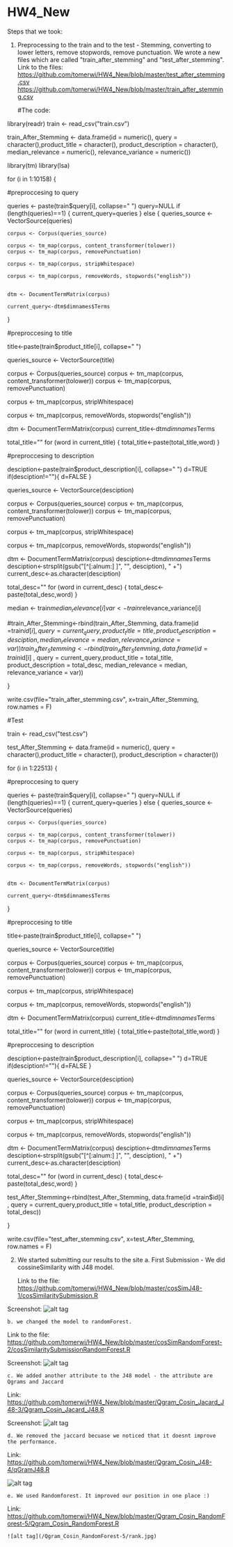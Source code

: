 # HW4_New

Steps that we took:

1. Preprocessing to the train and to the test - Stemming, converting to lower letters, remove stopwords, remove punctuation.
    We wrote a new files which are called "train_after_stemming" and "test_after_stemming".
    Link to the files:
    https://github.com/tomerwi/HW4_New/blob/master/test_after_stemming.csv
    https://github.com/tomerwi/HW4_New/blob/master/train_after_stemming.csv
    
    #The code:
    


library(readr)
train <- read_csv("train.csv")



train_After_Stemming <- data.frame(id = numeric(), query = character(),product_title = character(), product_description = character(), median_relevance = numeric(), relevance_variance = numeric())

library(tm)
library(lsa)


for (i in 1:10158)
{

  #preproccesing to query
  
  queries <- paste(train$query[i], collapse=" ")
  query=NULL
  if (length(queries)==1)
  {
    current_query=queries
  } else {
    queries_source <- VectorSource(queries)

    corpus <- Corpus(queries_source)

    corpus <- tm_map(corpus, content_transformer(tolower))
    corpus <- tm_map(corpus, removePunctuation)

    corpus <- tm_map(corpus, stripWhitespace)

    corpus <- tm_map(corpus, removeWords, stopwords("english"))


    dtm <- DocumentTermMatrix(corpus)

    current_query<-dtm$dimnames$Terms
  }



  #preproccesing to title
  
  title<-paste(train$product_title[i], collapse=" ")

  queries_source <- VectorSource(title)

  corpus <- Corpus(queries_source)
  corpus <- tm_map(corpus, content_transformer(tolower)) 
  corpus <- tm_map(corpus, removePunctuation)

  corpus <- tm_map(corpus, stripWhitespace)

  corpus <- tm_map(corpus, removeWords, stopwords("english"))


  dtm <- DocumentTermMatrix(corpus)
  current_title<-dtm$dimnames$Terms

  total_title=""
  for (word in current_title)
  {
    total_title<-paste(total_title,word)
  }


  #preproccesing to description
  
  desciption<-paste(train$product_description[i], collapse=" ")
  d=TRUE
  if(desciption!=""){
    d=FALSE
  }

  queries_source <- VectorSource(desciption)

  corpus <- Corpus(queries_source)
  corpus <- tm_map(corpus, content_transformer(tolower))
  corpus <- tm_map(corpus, removePunctuation)

  corpus <- tm_map(corpus, stripWhitespace)

  corpus <- tm_map(corpus, removeWords, stopwords("english"))


  dtm <- DocumentTermMatrix(corpus)
  desciption<-dtm$dimnames$Terms
  desciption<-strsplit(gsub("[^[:alnum:] ]", "", desciption), " +")
  current_desc<-as.character(desciption)
  
  total_desc=""
  for (word in current_desc)
  {
    total_desc<-paste(total_desc,word)
  }
  
  
  median <- train$median_relevance[i]
  var <- train$relevance_variance[i]
  
  #train_After_Stemming<-rbind(train_After_Stemming, data.frame(id =train$id[i] , query = current_query,product_title = title, product_description = desciption, median_relevance = median, relevance_variance = var))
  train_After_Stemming<-rbind(train_After_Stemming, data.frame(id =train$id[i] , query = current_query,product_title = total_title, product_description = total_desc, median_relevance = median, relevance_variance = var))

}



write.csv(file="train_after_stemming.csv", x=train_After_Stemming, row.names = F)





#Test

train <- read_csv("test.csv")

test_After_Stemming <- data.frame(id = numeric(), query = character(),product_title = character(), product_description = character())

for (i in 1:22513)
{
  
  #preproccesing to query
  
  queries <- paste(train$query[i], collapse=" ")
  query=NULL
  if (length(queries)==1)
  {
    current_query=queries
  } else {
    queries_source <- VectorSource(queries)
    
    corpus <- Corpus(queries_source)
    
    corpus <- tm_map(corpus, content_transformer(tolower))
    corpus <- tm_map(corpus, removePunctuation)
    
    corpus <- tm_map(corpus, stripWhitespace)
    
    corpus <- tm_map(corpus, removeWords, stopwords("english"))
    
    
    dtm <- DocumentTermMatrix(corpus)
    
    current_query<-dtm$dimnames$Terms
  }
  
  
  
  #preproccesing to title
  
  title<-paste(train$product_title[i], collapse=" ")
  
  queries_source <- VectorSource(title)
  
  corpus <- Corpus(queries_source)
  corpus <- tm_map(corpus, content_transformer(tolower))
  corpus <- tm_map(corpus, removePunctuation)
  
  corpus <- tm_map(corpus, stripWhitespace)
  
  corpus <- tm_map(corpus, removeWords, stopwords("english"))
  
  
  dtm <- DocumentTermMatrix(corpus)
  current_title<-dtm$dimnames$Terms
  
  total_title=""
  for (word in current_title)
  {
    total_title<-paste(total_title,word)
  }
  
  
  #preproccesing to description
  
  desciption<-paste(train$product_description[i], collapse=" ")
  d=TRUE
  if(desciption!=""){
    d=FALSE
  }
  
  queries_source <- VectorSource(desciption)
  
  corpus <- Corpus(queries_source)
  corpus <- tm_map(corpus, content_transformer(tolower))
  corpus <- tm_map(corpus, removePunctuation)
  
  corpus <- tm_map(corpus, stripWhitespace)
  
  corpus <- tm_map(corpus, removeWords, stopwords("english"))
  
  
  dtm <- DocumentTermMatrix(corpus)
  desciption<-dtm$dimnames$Terms
  desciption<-strsplit(gsub("[^[:alnum:] ]", "", desciption), " +")
  current_desc<-as.character(desciption)
  
  total_desc=""
  for (word in current_desc)
  {
    total_desc<-paste(total_desc,word)
  }
  
  


  test_After_Stemming<-rbind(test_After_Stemming, data.frame(id =train$id[i] , query = current_query,product_title = total_title, product_description = total_desc))
  
}


write.csv(file="test_after_stemming.csv", x=test_After_Stemming, row.names = F)



2. We started submitting our results to the site
    a. First Submission - We did cossineSimilarity with J48 model. 
    
    Link to the file: https://github.com/tomerwi/HW4_New/blob/master/cosSimJ48-1/cosSimilaritySubmission.R
  
  Screenshot:
 ![alt tag](/cosSimJ48-1/screenShot1.PNG)


    b. we changed the model to randomForest.
    
   Link to the file: https://github.com/tomerwi/HW4_New/blob/master/cosSimRandomForest-2/cosSimilaritySubmissionRandomForest.R
  
  Screenshot:
   ![alt tag](/cosSimRandomForest-2/screenShot2.PNG)
    
    c. We added another attribute to the J48 model - the attribute are Qgrams and Jaccard
    
   Link: https://github.com/tomerwi/HW4_New/blob/master/Qgram_Cosin_Jacard_J48-3/Qgram_Cosin_Jacard_J48.R
   
  Screenshot: 
   ![alt tag](/Qgram_Cosin_Jacard_J48-3/rank.jpg)
   
    d. We removed the jaccard becuase we noticed that it doesnt improve the performance. 
    
 Link: https://github.com/tomerwi/HW4_New/blob/master/Qgram_Cosin_J48-4/qGramJ48.R
 
  ![alt tag](/Qgram_Cosin_J48-4/rank.jpg)
  
 
    e. We used Randomforest. It improved our position in one place :)
    
  Link: https://github.com/tomerwi/HW4_New/blob/master/Qgram_Cosin_RandomForest-5/Qgram_Cosin_RandomForest.R
   
    ![alt tag](/Qgram_Cosin_RandomForest-5/rank.jpg)
    
